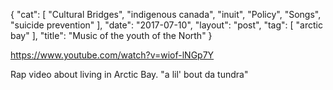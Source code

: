 {
   "cat": [
      "Cultural Bridges",
      "indigenous canada",
      "inuit",
      "Policy",
      "Songs",
      "suicide prevention"
   ],
   "date": "2017-07-10",
   "layout": "post",
   "tag": [
      "arctic bay"
   ],
   "title": "Music of the youth of the North"
}

https://www.youtube.com/watch?v=wiof-lNGp7Y

Rap video about living in Arctic Bay.
"a lil' bout da tundra"